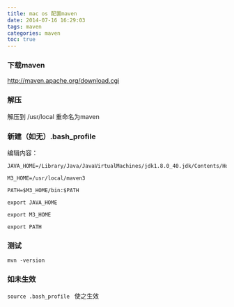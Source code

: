 ```yaml
---
title: mac os 配置maven
date: 2014-07-16 16:29:03
tags: maven
categories: maven
toc: true
---
```


### 下载maven
http://maven.apache.org/download.cgi


### 解压
解压到 /usr/local   重命名为maven


### 新建（如无）.bash_profile
编辑内容：

```
JAVA_HOME=/Library/Java/JavaVirtualMachines/jdk1.8.0_40.jdk/Contents/Home

M3_HOME=/usr/local/maven3

PATH=$M3_HOME/bin:$PATH

export JAVA_HOME

export M3_HOME

export PATH
```

### 测试
`mvn -version`

### 如未生效 
`source .bash_profile ` 使之生效


